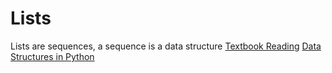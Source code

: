 # Lists
Lists are sequences, a sequence is a data structure
[Textbook Reading](https://eng.libretexts.org/Bookshelves/Computer_Science/Book%3A_Python_for_Everybody_\(Severance\)/08%3A_Lists/8.03%3A_Traversing_a_List)
[Data Structures in Python](https://docs.python.org/3/tutorial/datastructures.html)